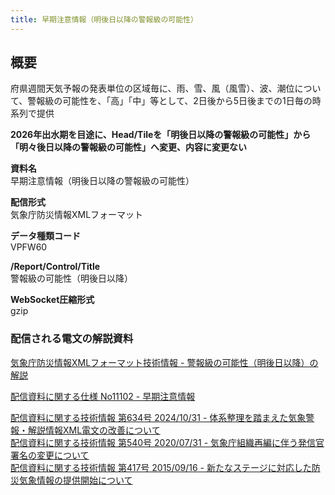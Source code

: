 ```yaml
---
title: 早期注意情報（明後日以降の警報級の可能性）
---
```


## 概要
府県週間天気予報の発表単位の区域毎に、雨、雪、風（風雪）、波、潮位について、警報級の可能性を、「高」「中」等として、2日後から5日後までの1日毎の時系列で提供

**2026年出水期を目途に、Head/Tileを「明後日以降の警報級の可能性」から「明々後日以降の警報級の可能性」へ変更、内容に変更ない**


**資料名** <br/>
早期注意情報（明後日以降の警報級の可能性）
 
**配信形式** <br/>
気象庁防災情報XMLフォーマット

**データ種類コード** <br/>
VPFW60

**/Report/Control/Title** <br/>
警報級の可能性（明後日以降）
 
**WebSocket圧縮形式** <br/>
gzip

### 配信される電文の解説資料
[気象庁防災情報XMLフォーマット技術情報 - 警報級の可能性（明後日以降）の解説](https://dmdata.jp/docs/jma/manual/0315-0315.pdf) 
 
 
[配信資料に関する仕様 No11102 - 早期注意情報](https://www.data.jma.go.jp/suishin/shiyou/pdf/no11102)


[配信資料に関する技術情報 第634号 2024/10/31 - 体系整理を踏まえた気象警報・解説情報XML電文の改善について](https://dmdata.jp/docs/jma/technical/634.pdf) <br/>
[配信資料に関する技術情報 第540号 2020/07/31 - 気象庁組織再編に伴う発信官署名の変更について](https://dmdata.jp/docs/jma/technical/540.pdf) <br/>
[配信資料に関する技術情報 第417号 2015/09/16 - 新たなステージに対応した防災気象情報の提供開始について](https://dmdata.jp/docs/jma/technical/417.pdf) 

